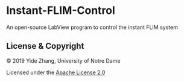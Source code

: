 # Instant-FLIM-Control
An open-source LabView program to control the instant FLIM system


## License & Copyright
© 2019 Yide Zhang, University of Notre Dame

Licensed under the [Apache License 2.0](LICENSE)

